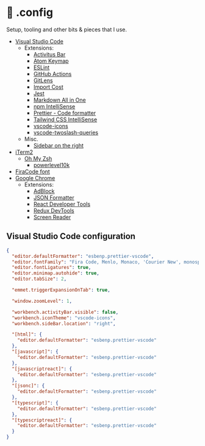 # 🧰 .config

Setup, tooling and other bits & pieces that I use.

- [Visual Studio Code](https://code.visualstudio.com/)
  - Extensions:
    - [Activitus Bar](https://marketplace.visualstudio.com/items?itemName=Gruntfuggly.activitusbar)
    - [Atom Keymap](https://marketplace.visualstudio.com/items?itemName=ms-vscode.atom-keybindings)
    - [ESLint](https://marketplace.visualstudio.com/items?itemName=dbaeumer.vscode-eslint)
    - [GitHub Actions](https://marketplace.visualstudio.com/items?itemName=GitHub.vscode-github-actions)
    - [GitLens](https://marketplace.visualstudio.com/items?itemName=eamodio.gitlens)
    - [Import Cost](https://marketplace.visualstudio.com/items?itemName=wix.vscode-import-cost)
    - [Jest](https://marketplace.visualstudio.com/items?itemName=Orta.vscode-jest)
    - [Markdown All in One](https://marketplace.visualstudio.com/items?itemName=yzhang.markdown-all-in-one)
    - [npm IntelliSense](https://marketplace.visualstudio.com/items?itemName=christian-kohler.npm-intellisense)
    - [Prettier - Code formatter](https://marketplace.visualstudio.com/items?itemName=esbenp.prettier-vscode)
    - [Tailwind CSS IntelliSense](https://marketplace.visualstudio.com/items?itemName=bradlc.vscode-tailwindcss)
    - [vscode-icons](https://marketplace.visualstudio.com/items?itemName=vscode-icons-team.vscode-icons)
    - [vscode-twoslash-queries](https://marketplace.visualstudio.com/items?itemName=Orta.vscode-twoslash-queries)
  - Misc.
    - [Sidebar on the right](https://tinytip.co/tips/vscode-sidebar-position/)
- [iTerm2](https://iterm2.com/)
  - [Oh My Zsh](https://ohmyz.sh/)
    - [powerlevel10k](https://github.com/romkatv/powerlevel10k)
- [FiraCode font](https://github.com/tonsky/FiraCode)
- [Google Chrome](https://www.google.com/chrome/)
  - Extensions:
    - [AdBlock](https://chrome.google.com/webstore/detail/adblock-%E2%80%94-best-ad-blocker/gighmmpiobklfepjocnamgkkbiglidom)
    - [JSON Formatter](https://chrome.google.com/webstore/detail/json-formatter/bcjindcccaagfpapjjmafapmmgkkhgoa)
    - [React Developer Tools](https://chrome.google.com/webstore/detail/react-developer-tools/fmkadmapgofadopljbjfkapdkoienihi)
    - [Redux DevTools](https://chrome.google.com/webstore/detail/redux-devtools/lmhkpmbekcpmknklioeibfkpmmfibljd)
    - [Screen Reader](https://chrome.google.com/webstore/detail/screen-reader/kgejglhpjiefppelpmljglcjbhoiplfn)


## Visual Studio Code configuration

```json
{
  "editor.defaultFormatter": "esbenp.prettier-vscode",
  "editor.fontFamily": "Fira Code, Menlo, Monaco, 'Courier New', monospace",
  "editor.fontLigatures": true,
  "editor.minimap.autohide": true,
  "editor.tabSize": 2,

  "emmet.triggerExpansionOnTab": true,

  "window.zoomLevel": 1,

  "workbench.activityBar.visible": false,
  "workbench.iconTheme": "vscode-icons",
  "workbench.sideBar.location": "right",

  "[html]": {
    "editor.defaultFormatter": "esbenp.prettier-vscode"
  },
  "[javascript]": {
    "editor.defaultFormatter": "esbenp.prettier-vscode"
  },
  "[javascriptreact]": {
    "editor.defaultFormatter": "esbenp.prettier-vscode"
  },
  "[jsonc]": {
    "editor.defaultFormatter": "esbenp.prettier-vscode"
  },
  "[typescript]": {
    "editor.defaultFormatter": "esbenp.prettier-vscode"
  },
  "[typescriptreact]": {
    "editor.defaultFormatter": "esbenp.prettier-vscode"
  }
}
```
